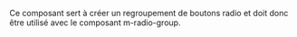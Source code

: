 Ce composant sert à créer un regroupement de boutons radio et doit donc être utilisé avec le composant <modul-go name="m-radio-group">m-radio-group</modul-go>.

